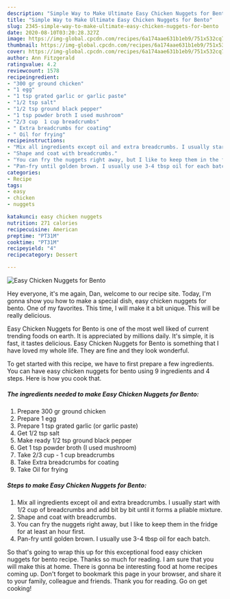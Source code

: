 ```yaml
---
description: "Simple Way to Make Ultimate Easy Chicken Nuggets for Bento"
title: "Simple Way to Make Ultimate Easy Chicken Nuggets for Bento"
slug: 2345-simple-way-to-make-ultimate-easy-chicken-nuggets-for-bento
date: 2020-08-10T03:20:28.327Z
image: https://img-global.cpcdn.com/recipes/6a174aae631b1eb9/751x532cq70/easy-chicken-nuggets-for-bento-recipe-main-photo.jpg
thumbnail: https://img-global.cpcdn.com/recipes/6a174aae631b1eb9/751x532cq70/easy-chicken-nuggets-for-bento-recipe-main-photo.jpg
cover: https://img-global.cpcdn.com/recipes/6a174aae631b1eb9/751x532cq70/easy-chicken-nuggets-for-bento-recipe-main-photo.jpg
author: Ann Fitzgerald
ratingvalue: 4.2
reviewcount: 1578
recipeingredient:
- "300 gr ground chicken"
- "1 egg"
- "1 tsp grated garlic or garlic paste"
- "1/2 tsp salt"
- "1/2 tsp ground black pepper"
- "1 tsp powder broth I used mushroom"
- "2/3 cup  1 cup breadcrumbs"
- " Extra breadcrumbs for coating"
- " Oil for frying"
recipeinstructions:
- "Mix all ingredients except oil and extra breadcrumbs. I usually start with 1/2 cup of breadcrumbs and add bit by bit until it forms a pliable mixture."
- "Shape and coat with breadcrumbs."
- "You can fry the nuggets right away, but I like to keep them in the fridge for at least an hour first."
- "Pan-fry until golden brown. I usually use 3-4 tbsp oil for each batch."
categories:
- Recipe
tags:
- easy
- chicken
- nuggets

katakunci: easy chicken nuggets 
nutrition: 271 calories
recipecuisine: American
preptime: "PT31M"
cooktime: "PT31M"
recipeyield: "4"
recipecategory: Dessert

---
```



![Easy Chicken Nuggets for Bento](https://img-global.cpcdn.com/recipes/6a174aae631b1eb9/751x532cq70/easy-chicken-nuggets-for-bento-recipe-main-photo.jpg)

Hey everyone, it's me again, Dan, welcome to our recipe site. Today, I'm gonna show you how to make a special dish, easy chicken nuggets for bento. One of my favorites. This time, I will make it a bit unique. This will be really delicious.



Easy Chicken Nuggets for Bento is one of the most well liked of current trending foods on earth. It is appreciated by millions daily. It's simple, it is fast, it tastes delicious. Easy Chicken Nuggets for Bento is something that I have loved my whole life. They are fine and they look wonderful.


To get started with this recipe, we have to first prepare a few ingredients. You can have easy chicken nuggets for bento using 9 ingredients and 4 steps. Here is how you cook that.

<!--inarticleads1-->

##### The ingredients needed to make Easy Chicken Nuggets for Bento:

1. Prepare 300 gr ground chicken
1. Prepare 1 egg
1. Prepare 1 tsp grated garlic (or garlic paste)
1. Get 1/2 tsp salt
1. Make ready 1/2 tsp ground black pepper
1. Get 1 tsp powder broth (I used mushroom)
1. Take 2/3 cup - 1 cup breadcrumbs
1. Take  Extra breadcrumbs for coating
1. Take  Oil for frying




<!--inarticleads2-->

##### Steps to make Easy Chicken Nuggets for Bento:

1. Mix all ingredients except oil and extra breadcrumbs. I usually start with 1/2 cup of breadcrumbs and add bit by bit until it forms a pliable mixture.
1. Shape and coat with breadcrumbs.
1. You can fry the nuggets right away, but I like to keep them in the fridge for at least an hour first.
1. Pan-fry until golden brown. I usually use 3-4 tbsp oil for each batch.




So that's going to wrap this up for this exceptional food easy chicken nuggets for bento recipe. Thanks so much for reading. I am sure that you will make this at home. There is gonna be interesting food at home recipes coming up. Don't forget to bookmark this page in your browser, and share it to your family, colleague and friends. Thank you for reading. Go on get cooking!
